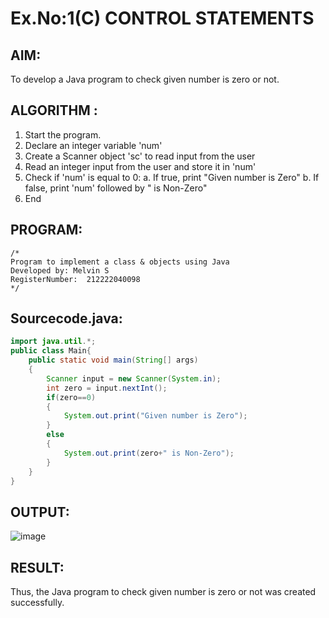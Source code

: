 # Ex.No:1(C) CONTROL STATEMENTS

## AIM:
To develop a Java program to check given number is zero or not.

## ALGORITHM :
1.	Start the program.
2.	Declare an integer variable 'num'
3.	Create a Scanner object 'sc' to read input from the user
4.	Read an integer input from the user and store it in 'num'
5.	Check if 'num' is equal to 0:
a.	If true, print "Given number is Zero"
b.	If false, print 'num' followed by " is Non-Zero"
6.	End





## PROGRAM:
 ```
/*
Program to implement a class & objects using Java
Developed by: Melvin S
RegisterNumber:  212222040098
*/
```

## Sourcecode.java:

```java
import java.util.*;
public class Main{
    public static void main(String[] args)
    {
        Scanner input = new Scanner(System.in);
        int zero = input.nextInt();
        if(zero==0)
        {
            System.out.print("Given number is Zero");
        }
        else
        {
            System.out.print(zero+" is Non-Zero");
        }
    }
}
```

## OUTPUT:

![image](https://github.com/user-attachments/assets/2a06047c-9f29-436a-84d0-05116803ec88)


## RESULT:
Thus, the Java program to check given number is zero or not was created successfully.

